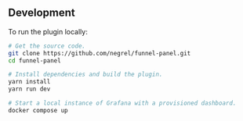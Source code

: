 ## Development

To run the plugin locally:

```sh
# Get the source code.
git clone https://github.com/negrel/funnel-panel.git
cd funnel-panel

# Install dependencies and build the plugin.
yarn install
yarn run dev

# Start a local instance of Grafana with a provisioned dashboard.
docker compose up
```

